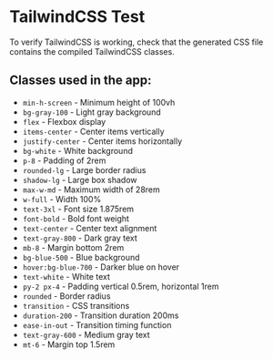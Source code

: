 # TailwindCSS Test

To verify TailwindCSS is working, check that the generated CSS file contains the compiled TailwindCSS classes.

## Classes used in the app:

- `min-h-screen` - Minimum height of 100vh
- `bg-gray-100` - Light gray background
- `flex` - Flexbox display
- `items-center` - Center items vertically
- `justify-center` - Center items horizontally
- `bg-white` - White background
- `p-8` - Padding of 2rem
- `rounded-lg` - Large border radius
- `shadow-lg` - Large box shadow
- `max-w-md` - Maximum width of 28rem
- `w-full` - Width 100%
- `text-3xl` - Font size 1.875rem
- `font-bold` - Bold font weight
- `text-center` - Center text alignment
- `text-gray-800` - Dark gray text
- `mb-8` - Margin bottom 2rem
- `bg-blue-500` - Blue background
- `hover:bg-blue-700` - Darker blue on hover
- `text-white` - White text
- `py-2 px-4` - Padding vertical 0.5rem, horizontal 1rem
- `rounded` - Border radius
- `transition` - CSS transitions
- `duration-200` - Transition duration 200ms
- `ease-in-out` - Transition timing function
- `text-gray-600` - Medium gray text
- `mt-6` - Margin top 1.5rem
